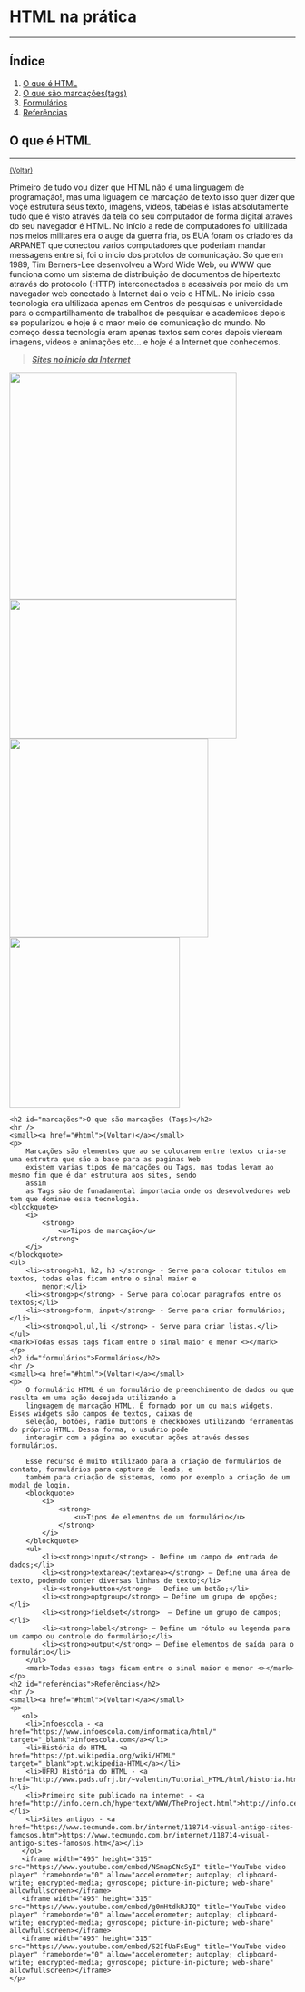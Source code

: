 <!DOCTYPE html>
<html lang="en">

<head>
    <meta charset="UTF-8">
    <meta name="viewport" content="width=device-width, initial-scale=1.0">
    <title>HTML5</title>
</head>

<body>
    <h1>HTML na prática</h1>
    <hr />
    <h2>Índice</h2>
    <ol>
        <li><a href="#html">O que é HTML</a></li>
        <li><a href="#marcações">O que são marcações(tags)</a></li>
        <li><a href="#formulários">Formulários</a></li>
        <li><a href="#referências">Referências</a></li>
    </ol>
    <h2 id="html">O que é HTML</h2>
    <hr />
    <small><a href="#html">(Voltar)</a></small>
    <p>
        Primeiro de tudo vou dizer que HTML não é uma linguagem de programação!, mas uma liguagem de marcação de texto
        isso quer dizer
        que voçê estrutura seus texto, imagens, videos, tabelas é listas absolutamente tudo que é visto através da tela
        do seu computador
        de forma digital atraves do seu navegador é HTML. No início a rede de computadores foi ultilizada nos meios
        militares era o auge
        da guerra fria, os EUA foram os criadores da ARPANET que conectou varios computadores que poderiam mandar
        messagens entre si, foi
        o inicio dos protolos de comunicação. Só que em 1989, Tim Berners-Lee desenvolveu a Word Wide Web, ou WWW que
        funciona como um sistema
        de distribuição de documentos de hipertexto através do protocolo (HTTP) interconectados e acessíveis por meio de
        um navegador web conectado
        à Internet dai o veio o HTML. No inicio essa tecnologia era ultilizada apenas em Centros de pesquisas e
        universidade para o compartilhamento
        de trabalhos de pesquisar e academicos depois se popularizou e hoje é o maor meio de comunicação do mundo. No
        começo dessa tecnologia eram
        apenas textos sem cores depois vieream imagens, videos e animações etc... e hoje é a Internet que conhecemos.
    <blockquote>
        <i>
            <strong>
                <u>Sites no inicio da Internet</u>
            </strong>
        </i>
    </blockquote>
    <img width="400" src="https://pbs.twimg.com/media/E791VhRWUAEpJII.png" />
    <img width="400" height="245" src="https://img.ibxk.com.br/2017/07/04/04125640415207.jpg?ims=328x" />
    <img width="350"
        src="https://s2-techtudo.glbimg.com/EzaKBmCZ2sKxx_7G4yLLUJWFuBs=/1200x/smart/filters:cover():strip_icc()/i.s3.glbimg.com/v1/AUTH_08fbf48bc0524877943fe86e43087e7a/internal_photos/bs/2021/3/3/7v0svdTC2FGy6ClCOGqw/2011-12-12-1-google.jpg" />
    <img width="300" src="https://img.ibxk.com.br/2017/07/04/04125117638191.jpg?ims=328x" />
    </p>

    <h2 id="marcações">O que são marcações (Tags)</h2>
    <hr />
    <small><a href="#html">(Voltar)</a></small>
    <p>
        Marcações são elementos que ao se colocarem entre textos cria-se uma estrutra que são a base para as paginas Web
        existem varias tipos de marcações ou Tags, mas todas levam ao mesmo fim que é dar estrutura aos sites, sendo
        assim
        as Tags são de funadamental importacia onde os desevolvedores web tem que dominae essa tecnologia.
    <blockquote>
        <i>
            <strong>
                <u>Tipos de marcação</u>
            </strong>
        </i>
    </blockquote>
    <ul>
        <li><strong>h1, h2, h3 </strong> - Serve para colocar titulos em textos, todas elas ficam entre o sinal maior e
            menor;</li>
        <li><strong>p</strong> - Serve para colocar paragrafos entre os textos;</li>
        <li><strong>form, input</strong> - Serve para criar formulários;</li>
        <li><strong>ol,ul,li </strong> - Serve para criar listas.</li>
    </ul>
    <mark>Todas essas tags ficam entre o sinal maior e menor <></mark>
    </p>
    <h2 id="formulários">Formulários</h2>
    <hr />
    <small><a href="#html">(Voltar)</a></small>
    <p>
        O formulário HTML é um formulário de preenchimento de dados ou que resulta em uma ação desejada utilizando a
        linguagem de marcação HTML. É formado por um ou mais widgets. Esses widgets são campos de textos, caixas de
        seleção, botões, radio buttons e checkboxes utilizando ferramentas do próprio HTML. Dessa forma, o usuário pode
        interagir com a página ao executar ações através desses formulários.

        Esse recurso é muito utilizado para a criação de formulários de contato, formulários para captura de leads, e
        também para criação de sistemas, como por exemplo a criação de um modal de login.
        <blockquote>
            <i>
                <strong>
                    <u>Tipos de elementos de um formulário</u>
                </strong>
            </i>
        </blockquote>
        <ul>
            <li><strong>input</strong> - Define um campo de entrada de dados;</li>
            <li><strong>textarea</textarea></strong> – Define uma área de texto, podendo conter diversas linhas de texto;</li>
            <li><strong>button</strong> – Define um botão;</li>
            <li><strong>optgroup</strong> – Define um grupo de opções;</li>
            <li><strong>fieldset</strong>  – Define um grupo de campos;</li>
            <li><strong>label</strong> – Define um rótulo ou legenda para um campo ou controle do formulário;</li>
            <li><strong>output</strong> – Define elementos de saída para o formulário</li>
        </ul>
        <mark>Todas essas tags ficam entre o sinal maior e menor <></mark>
    </p>
    <h2 id="referências">Referências</h2>
    <hr />
    <small><a href="#html">(Voltar)</a></small>
    <p>
       <ol>
        <li>Infoescola - <a href="https://www.infoescola.com/informatica/html/" target="_blank">infoescola.com</a></li>
        <li>História do HTML - <a href="https://pt.wikipedia.org/wiki/HTML" target="_blank">pt.wikipedia-HTML</a></li>
        <li>UFRJ História do HTML - <a href="http://www.pads.ufrj.br/~valentin/Tutorial_HTML/html/historia.html">http://www.pads.ufrj.br/~valentin/Tutorial_HTML/html/historia.html</a></li>
        <li>Primeiro site publicado na internet - <a href="http://info.cern.ch/hypertext/WWW/TheProject.html">http://info.cern.ch/hypertext/WWW/TheProject.html</a></li>
        <li>Sites antigos - <a href="https://www.tecmundo.com.br/internet/118714-visual-antigo-sites-famosos.htm">https://www.tecmundo.com.br/internet/118714-visual-antigo-sites-famosos.htm</a></li>
       </ol>
       <iframe width="495" height="315" src="https://www.youtube.com/embed/NSmapCNcSyI" title="YouTube video player" frameborder="0" allow="accelerometer; autoplay; clipboard-write; encrypted-media; gyroscope; picture-in-picture; web-share" allowfullscreen></iframe>
       <iframe width="495" height="315" src="https://www.youtube.com/embed/g0mHtdkRJIQ" title="YouTube video player" frameborder="0" allow="accelerometer; autoplay; clipboard-write; encrypted-media; gyroscope; picture-in-picture; web-share" allowfullscreen></iframe>
       <iframe width="495" height="315" src="https://www.youtube.com/embed/S2IfUaFsEug" title="YouTube video player" frameborder="0" allow="accelerometer; autoplay; clipboard-write; encrypted-media; gyroscope; picture-in-picture; web-share" allowfullscreen></iframe>
    </p>
</body>

</html>
